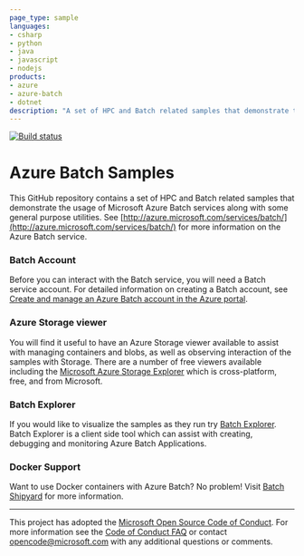 ```yaml
---
page_type: sample
languages:
- csharp
- python
- java
- javascript
- nodejs
products:
- azure
- azure-batch
- dotnet
description: "A set of HPC and Batch related samples that demonstrate the usage of Azure Batch services along with some general utilities."
---
```


[![Build status](https://ci.appveyor.com/api/projects/status/j3gnm8slcaysr6va/branch/master?svg=true)](https://ci.appveyor.com/project/matthchr/azure-batch-samples/branch/master)

# Azure Batch Samples

This GitHub repository contains a set of HPC and Batch related samples that demonstrate the usage of Microsoft Azure Batch services along with some general purpose utilities. See [http://azure.microsoft.com/services/batch/](http://azure.microsoft.com/services/batch/) for more information on the Azure Batch service.

### Batch Account
Before you can interact with the Batch service, you will need a Batch service account. For detailed information on creating a Batch account, see [Create and manage an Azure Batch account in the Azure portal](https://azure.microsoft.com/documentation/articles/batch-account-create-portal/).

### Azure Storage viewer
You will find it useful to have an Azure Storage viewer available to assist with managing containers and blobs, as well as observing interaction of the samples with Storage. There are a number of free viewers available including the [Microsoft Azure Storage Explorer](http://storageexplorer.com/) which is cross-platform, free, and from Microsoft.

### Batch Explorer
If you would like to visualize the samples as they run try [Batch Explorer](https://azure.github.io/BatchExplorer/). Batch Explorer is a client side tool which can assist with creating, debugging and monitoring Azure Batch Applications.

### Docker Support
Want to use Docker containers with Azure Batch? No problem! Visit [Batch Shipyard](https://github.com/Azure/batch-shipyard/) for more information.

* * *
This project has adopted the [Microsoft Open Source Code of Conduct](https://opensource.microsoft.com/codeofconduct/). For more information see the [Code of Conduct FAQ](https://opensource.microsoft.com/codeofconduct/faq/) or contact [opencode@microsoft.com](mailto:opencode@microsoft.com) with any additional questions or comments.
